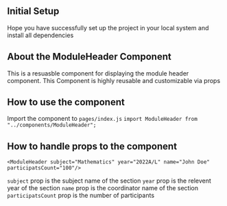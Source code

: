 ## Initial Setup

Hope you have successfully set up the project in your local system and install all dependencies

## About the ModuleHeader Component

This is a resuasble component for displaying the module header component. This Component is highly reusable and customizable via props

## How to use the component

Import the component to `pages/index.js`
`import ModuleHeader from "../components/ModuleHeader";`

## How to handle props to the component

```
<ModuleHeader subject="Mathematics" year="2022A/L" name="John Doe" participatsCount="100"/>
```

`subject` prop is the subject name of the section
`year` prop is the relevent year of the section
`name` prop is the coordinator name of the section
`participatsCount` prop is the number of participants
